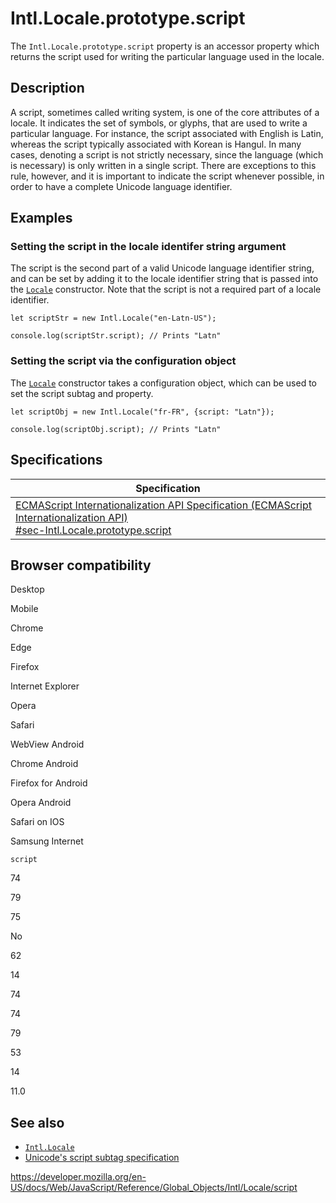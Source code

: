 Intl.Locale.prototype.script
============================

The `Intl.Locale.prototype.script` property is an accessor property which returns the script used for writing the particular language used in the locale.

Description
-----------

A script, sometimes called writing system, is one of the core attributes of a locale. It indicates the set of symbols, or glyphs, that are used to write a particular language. For instance, the script associated with English is Latin, whereas the script typically associated with Korean is Hangul. In many cases, denoting a script is not strictly necessary, since the language (which is necessary) is only written in a single script. There are exceptions to this rule, however, and it is important to indicate the script whenever possible, in order to have a complete Unicode language identifier.

Examples
--------

### Setting the script in the locale identifer string argument

The script is the second part of a valid Unicode language identifier string, and can be set by adding it to the locale identifier string that is passed into the [`Locale`](locale) constructor. Note that the script is not a required part of a locale identifier.

    let scriptStr = new Intl.Locale("en-Latn-US");

    console.log(scriptStr.script); // Prints "Latn"

### Setting the script via the configuration object

The [`Locale`](locale) constructor takes a configuration object, which can be used to set the script subtag and property.

    let scriptObj = new Intl.Locale("fr-FR", {script: "Latn"});

    console.log(scriptObj.script); // Prints "Latn"

Specifications
--------------

<table><thead><tr class="header"><th>Specification</th></tr></thead><tbody><tr class="odd"><td><a href="https://tc39.es/ecma402/#sec-Intl.Locale.prototype.script">ECMAScript Internationalization API Specification (ECMAScript Internationalization API)<br />
<span class="small">#sec-Intl.Locale.prototype.script</span></a></td></tr></tbody></table>

Browser compatibility
---------------------

Desktop

Mobile

Chrome

Edge

Firefox

Internet Explorer

Opera

Safari

WebView Android

Chrome Android

Firefox for Android

Opera Android

Safari on IOS

Samsung Internet

`script`

74

79

75

No

62

14

74

74

79

53

14

11.0

See also
--------

-   [`Intl.Locale`](../locale)
-   [Unicode's script subtag specification](https://www.unicode.org/reports/tr35/#unicode_script_subtag_validity)

<a href="https://developer.mozilla.org/en-US/docs/Web/JavaScript/Reference/Global_Objects/Intl/Locale/script" class="_attribution-link">https://developer.mozilla.org/en-US/docs/Web/JavaScript/Reference/Global_Objects/Intl/Locale/script</a>
